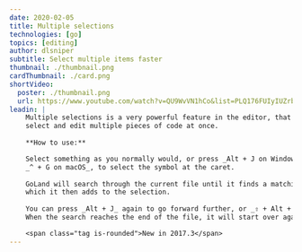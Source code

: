 ```yaml
---
date: 2020-02-05
title: Multiple selections
technologies: [go]
topics: [editing]
author: dlsniper
subtitle: Select multiple items faster
thumbnail: ./thumbnail.png
cardThumbnail: ./card.png
shortVideo:
  poster: ./thumbnail.png
  url: https://www.youtube.com/watch?v=QU9WvVN1hCo&list=PLQ176FUIyIUZrbrlz4AY1V8VzBJKZyVlW&index=83
leadin: |
    Multiple selections is a very powerful feature in the editor, that lets you quickly 
    select and edit multiple pieces of code at once.
    
    **How to use:**

    Select something as you normally would, or press _Alt + J on Windows/Linux_, 
    _^ + G on macOS_, to select the symbol at the caret.
    
    GoLand will search through the current file until it finds a matching piece of text, 
    which it then adds to the selection.
    
    You can press _Alt + J_ again to go forward further, or _⇧ + Alt + J_ to go back.
    When the search reaches the end of the file, it will start over again from the beginning.

    <span class="tag is-rounded">New in 2017.3</span>
---
```

